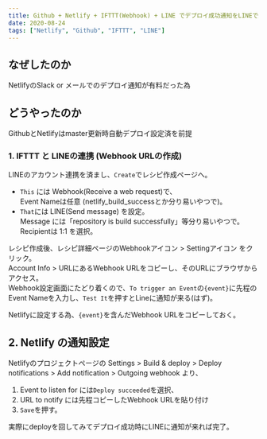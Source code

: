 ```yaml
---
title: Github + Netlify + IFTTT(Webhook) + LINE でデプロイ成功通知をLINEで受け取る
date: 2020-08-24
tags: ["Netlify", "Github", "IFTTT", "LINE"]
---
```


## なぜしたのか

NetlifyのSlack or メールでのデプロイ通知が有料だった為

## どうやったのか

GithubとNetlifyはmaster更新時自動デプロイ設定済を前提

### 1. IFTTT と LINEの連携 (Webhook URLの作成)

LINEのアカウント連携を済まし、`Create`でレシピ作成ページへ。  

- `This` には Webhook(Receive a web request)で、  
Event Nameは任意 (netlify_build_successとか分り易いやつで)。
- `That`には LINE(Send message) を設定。  
Message には「repository is build successfully」等分り易いやつで。  
Recipientは 1:1 を選択。

レシピ作成後、レシピ詳細ページのWebhookアイコン > Settingアイコン をクリック。  
Account Info > URLにあるWebhook URLをコピーし、そのURLにブラウザからアクセス。  
Webhook設定画面にたどり着くので、`To trigger an Event`の`{event}`に先程のEvent Nameを入力し、`Test It`を押すとLineに通知が来る(はず)。

Netlifyに設定する為、`{event}`を含んだWebhook URLをコピーしておく。

## 2. Netlify の通知設定

Netlifyのプロジェクトページの
Settings > Build & deploy > Deploy notifications > Add notification > Outgoing webhook より、

1. Event to listen for には`Deploy succeeded`を選択、
1. URL to notify には先程コピーしたWebhook URLを貼り付け
1. `Save`を押す。

実際にdeployを回してみてデプロイ成功時にLINEに通知が来れば完了。
